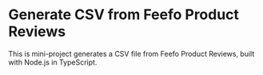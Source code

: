 # Generate CSV from Feefo Product Reviews

This is mini-project generates a CSV file from Feefo Product Reviews, built with Node.js in TypeScript.